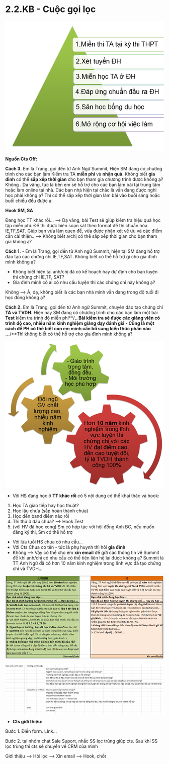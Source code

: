 # 2.2.KB - Cuộc gọi lọc

![L&#x1EE3;i &#xED;ch khi h&#x1ECD;c ch&#x1EE9;ng ch&#x1EC9; TA](../../.gitbook/assets/thap%20%281%29.png)

**Nguồn Cts Off:**

**Cách 3.** Em là Trang, gọi đến từ Anh Ngữ Summit, Hiện SM đang có chương trình cho các bạn làm Kiểm tra TA **miễn phí** và **nhận quà**. Không biết **gia đình** có thể **sắp xếp thời gian** cho bạn tham gia chương trình được không ạ? Không . Dạ vâng, tức là bên em sẽ hỗ trợ cho các bạn làm bài tại trung tâm hoặc làm online tại nhà. Các bạn nhà hiện tại chắc là vẫn đang được nghỉ học phải không ạ? Thì có thể sắp xếp thời gian làm bài vào buổi sáng hoặc buổi chiều đều được ạ. 

**Hook SM, SA**

Đang học TT khác rồi... --&gt; Dạ vâng, bài Test sẽ giúp kiểm tra hiệu quả học tập miễn phí. Đề thi được biên soạn sát theo format đề thi chuẩn hóa IE,TF,SAT. Giúp bạn vừa làm quen đề, vừa được nhận xét về ưu và các điểm cần cải thiện.. --&gt; Không biết a/chị có thể sắp xếp thời gian cho bạn tham gia không ạ?

**Cách 1.** - Em là Trang, gọi đến từ Anh ngữ Summit, hiện tại SM đang hỗ trợ đào tạo các chứng chỉ IE,TF,SAT. Không biết có thể hỗ trợ gì cho gia đình mình không ạ?  
- Không biết hiện tại anh/chị đã có kế  hoạch hay dự định cho bạn luyện thi chứng chỉ IE,TF, SAT?  
- Gia đình mình có ai có nhu cầu luyện thi các chứng chỉ này không ạ?

Không --&gt; À, dạ, không biết là các bạn nhà mình vẫn đang trong độ tuổi đi học đúng không ạ?

**Cách 2.** Em là Trang, gọi đến từ Anh ngữ Summit, chuyên đào tạo chứng chỉ **TA và TVDH.** Hiện nay SM đang có chương trình cho các bạn làm một bài **Test** kiểm tra trình độ miễn phí**/**.. Bài kiểm tra sẽ được các giảng viên có trình độ cao, nhiều năm kinh nghiệm giảng dạy đánh giá - Cũng là một cách để PH có thể biết con em mình cần bổ sung kiến thức phần nào ...**/**Thì không biết có thể hỗ trợ cho gia đình mình không ạ?

![V&#xEC; sao c&#x1EA7;n ch&#x1ECD;n Summit? S&#x1EF1; kh&#xE1;c bi&#x1EC7;t c&#x1EE7;a SM l&#xE0; g&#xEC;?](../../.gitbook/assets/4%20%283%29.png)

* Với HS đang học ở **TT khác rồi** có 5 nội dung có thể khai thác và hook:

1. Học TA giao tiếp hay học thuật?
2. Học lâu chưa \(sắp hoàn thành chưa\)
3. Học đến band điểm nào rồi
4. Thi thử ở đâu chưa? --&gt; Hook Test
5. \(với HV đã học xong\) Sm có hợp tác với hội đồng Anh BC, nếu muốn đăng ký thi, Sm có thể hỗ trợ

* Với lứa tuổi HS chưa có nhu cầu...
* Với Cts Chưa có tên - tức là phụ huynh thì hỏi **gia đình**
* Không --&gt; Vậy có thể cho em **xin email** để gửi các thông tin về Summit để khi anh/chị có nhu cầu có thể tiện liên hệ lại được không ạ? Summit là TT Anh Ngữ đã có hơn 10 năm kinh nghiệm trong lĩnh vực đà tạo chứng chỉ và TVDH...

![](../../.gitbook/assets/2%20%2811%29.png)

![](../../.gitbook/assets/3%20%287%29.png)

* **Cts giới thiệu:**

Bước 1. Điền form. LInk...

Bước 2. tại nhóm chat Sale Suport, nhắc SS lọc trùng giúp cts. Sau khi SS lọc trùng thì cts sẽ chuyển về CRM của mình

Giới thiệu --&gt; Hỏi lọc --&gt; Xin email --&gt; Hook, chốt





